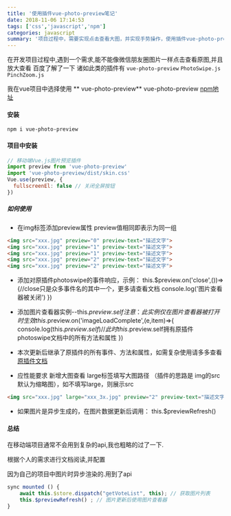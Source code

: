 ```yaml
---
title: '使用插件vue-photo-preview笔记'
date: 2018-11-06 17:14:53
tags: ['css','javascript','npm']
categories: javascript
summary: '项目过程中，需要实现点击查看大图，并实现手势操作，使用插件vue-photo-preview'
---
```


在开发项目过程中,遇到一个需求,能不能像微信朋友圈图片一样点击查看原图,并且放大查看
百度了解了一下  诸如此类的插件有 `vue-photo-preview` `PhotoSwipe.js` `PinchZoom.js`

<!-- more -->

我在vue项目中选择使用 ** vue-photo-preview**
vue-photo-preview [npm地址](https://www.npmjs.com/package/vue-photo-preview) 

#### 安装

```shell
npm i vue-photo-preview
```

#### 项目中安装
```javascript
// 移动端Vue.js图片预览插件
import preview from 'vue-photo-preview'
import 'vue-photo-preview/dist/skin.css'
Vue.use(preview, {
  fullscreenEl: false // 关闭全屏按钮
})
```

#####  如何使用
+ 在img标签添加preview属性 preview值相同即表示为同一组

```html
<img src="xxx.jpg" preview="0" preview-text="描述文字">
<img src="xxx.jpg" preview="1" preview-text="描述文字">
<img src="xxx.jpg" preview="1" preview-text="描述文字">
<img src="xxx.jpg" preview="2" preview-text="描述文字">
<img src="xxx.jpg" preview="2" preview-text="描述文字">
```

+ 添加对原插件photoswipe的事件响应，示例：
this.$preview.on('close',())=>{//close只是众多事件名的其中一个，更多请查看文档
    console.log('图片查看器被关闭')
})

+ 添加图片查看器实例--this.$preview.self 注意：此实例仅在图片查看器被打开时生效
this.$preview.on('imageLoadComplete',(e,item)=>{
    console.log(this.$preview.self)  //此时this.$preview.self拥有原插件photoswipe文档中的所有方法和属性
})

+ 本次更新后继承了原插件的所有事件、方法和属性，如需复杂使用请多多查看[原插件文档](http://photoswipe.com/documentation/api.html) 

+ 应性能要求 新增大图查看 large标签填写大图路径 （插件的思路是 img的src默认为缩略图），如不填写large，则展示src
```html
<img src="xxx.jpg" large="xxx_3x.jpg" preview="2" preview-text="描述文字">
```

+ 如果图片是异步生成的，在图片数据更新后调用：
this.$previewRefresh()

#### 总结

在移动端项目通常不会用到复杂的api,我也粗略的过了一下.

根据个人的需求进行文档阅读,并配置



因为自己的项目中图片时异步渲染的.用到了api

```javascript
sync mounted () {
    await this.$store.dispatch("getVoteList", this); // 获取图片列表
    this.$previewRefresh() ; // 图片更新后使用图片查看器
}
```


